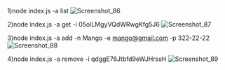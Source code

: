 1)node index.js -a list
![Screenshot_86](https://github.com/Kouk02/goit-node-cli/assets/126501162/3f1f3c52-25b3-4f05-8ef7-4a65f67d3285)


2)node index.js -a get -i 05olLMgyVQdWRwgKfg5J6
![Screenshot_87](https://github.com/Kouk02/goit-node-cli/assets/126501162/6b6f19a9-e2d0-4ddb-a603-2736e3f81f69)


3)node index.js -a add -n Mango -e mango@gmail.com -p 322-22-22
![Screenshot_88](https://github.com/Kouk02/goit-node-cli/assets/126501162/192c6de5-dde5-4ea8-8e55-6fe86282766c)


4)node index.js -a remove -i qdggE76Jtbfd9eWJHrssH
![Screenshot_89](https://github.com/Kouk02/goit-node-cli/assets/126501162/e78fcdbc-f859-44f8-a7f2-e98ea9284b8d)
